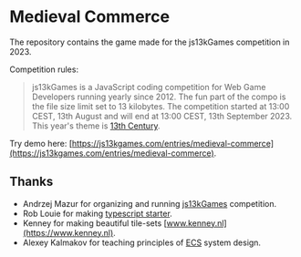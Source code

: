 # Medieval Commerce

The repository contains the game made for the js13kGames competition in 2023.

Competition rules:
> js13kGames is a JavaScript coding competition for Web Game Developers running yearly since 2012. The fun part of the compo is the file size limit set to 13 kilobytes. The competition started at 13:00 CEST, 13th August and will end at 13:00 CEST, 13th September 2023. This year's theme is [13th Century](https://medium.com/js13kgames/js13kgames-2023-has-started-b4a25886d082).

Try demo here: [https://js13kgames.com/entries/medieval-commerce](https://js13kgames.com/entries/medieval-commerce).

## Thanks
- Andrzej Mazur for organizing and running [js13kGames](https://js13kgames.com) competition.
- Rob Louie for making [typescript starter](https://github.com/roblouie/js13k-typescript-starter).
- Kenney for making beautiful tile-sets [www.kenney.nl](https://www.kenney.nl).
- Alexey Kalmakov for teaching principles of [ECS](https://en.wikipedia.org/wiki/Entity_component_system) system design.